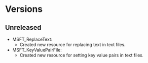 # Versions

## Unreleased

- MSFT_ReplaceText:
  - Created new resource for replacing text in text files.
- MSFT_KeyValuePairFile:
  - Created new resource for setting key value pairs in text files.
